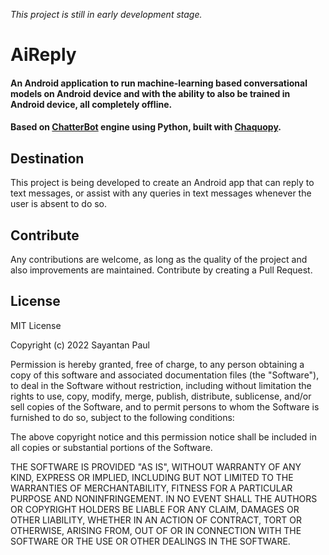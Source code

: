 *This project is still in early development stage.*

# AiReply

#### An Android application to run machine-learning based conversational models on Android device and with the ability to also be trained in Android device, all completely offline.
#### Based on [ChatterBot](https://github.com/gunthercox/ChatterBot) engine using Python, built with [Chaquopy](https://chaquo.com).

## Destination

This project is being developed to create an Android app that can reply to text messages, or assist with any queries in text messages whenever the user is absent to do so.

## Contribute

Any contributions are welcome, as long as the quality of the project and also improvements are maintained.
Contribute by creating a Pull Request.

## License

MIT License

Copyright (c) 2022 Sayantan Paul

Permission is hereby granted, free of charge, to any person obtaining a copy
of this software and associated documentation files (the "Software"), to deal
in the Software without restriction, including without limitation the rights
to use, copy, modify, merge, publish, distribute, sublicense, and/or sell
copies of the Software, and to permit persons to whom the Software is
furnished to do so, subject to the following conditions:

The above copyright notice and this permission notice shall be included in all
copies or substantial portions of the Software.

THE SOFTWARE IS PROVIDED "AS IS", WITHOUT WARRANTY OF ANY KIND, EXPRESS OR
IMPLIED, INCLUDING BUT NOT LIMITED TO THE WARRANTIES OF MERCHANTABILITY,
FITNESS FOR A PARTICULAR PURPOSE AND NONINFRINGEMENT. IN NO EVENT SHALL THE
AUTHORS OR COPYRIGHT HOLDERS BE LIABLE FOR ANY CLAIM, DAMAGES OR OTHER
LIABILITY, WHETHER IN AN ACTION OF CONTRACT, TORT OR OTHERWISE, ARISING FROM,
OUT OF OR IN CONNECTION WITH THE SOFTWARE OR THE USE OR OTHER DEALINGS IN THE
SOFTWARE.
